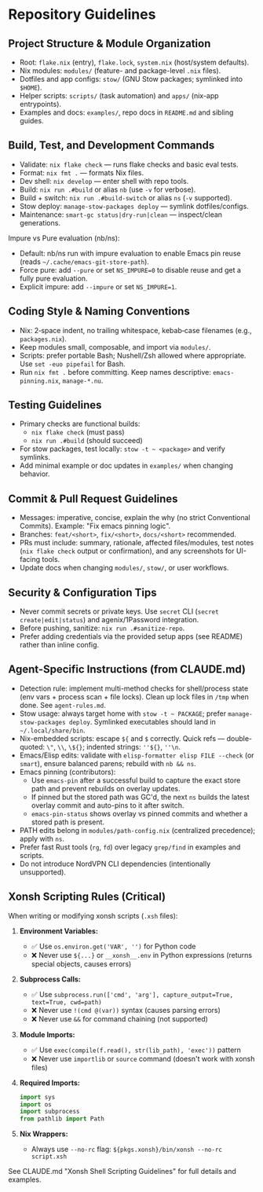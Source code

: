 # Repository Guidelines

## Project Structure & Module Organization
- Root: `flake.nix` (entry), `flake.lock`, `system.nix` (host/system defaults).
- Nix modules: `modules/` (feature- and package-level `.nix` files).
- Dotfiles and app configs: `stow/` (GNU Stow packages; symlinked into `$HOME`).
- Helper scripts: `scripts/` (task automation) and `apps/` (nix-app entrypoints).
- Examples and docs: `examples/`, repo docs in `README.md` and sibling guides.

## Build, Test, and Development Commands
- Validate: `nix flake check` — runs flake checks and basic eval tests.
- Format: `nix fmt .` — formats Nix files.
- Dev shell: `nix develop` — enter shell with repo tools.
- Build: `nix run .#build` or alias `nb` (use `-v` for verbose).
- Build + switch: `nix run .#build-switch` or alias `ns` (`-v` supported).
- Stow deploy: `manage-stow-packages deploy` — symlink dotfiles/configs.
- Maintenance: `smart-gc status|dry-run|clean` — inspect/clean generations.

Impure vs Pure evaluation (nb/ns):
- Default: nb/ns run with impure evaluation to enable Emacs pin reuse (reads `~/.cache/emacs-git-store-path`).
- Force pure: add `--pure` or set `NS_IMPURE=0` to disable reuse and get a fully pure evaluation.
- Explicit impure: add `--impure` or set `NS_IMPURE=1`.

## Coding Style & Naming Conventions
- Nix: 2‑space indent, no trailing whitespace, kebab‑case filenames (e.g., `packages.nix`).
- Keep modules small, composable, and import via `modules/`.
- Scripts: prefer portable Bash; Nushell/Zsh allowed where appropriate. Use `set -euo pipefail` for Bash.
- Run `nix fmt .` before committing. Keep names descriptive: `emacs-pinning.nix`, `manage-*.nu`.

## Testing Guidelines
- Primary checks are functional builds:
  - `nix flake check` (must pass)
  - `nix run .#build` (should succeed)
- For stow packages, test locally: `stow -t ~ <package>` and verify symlinks.
- Add minimal example or doc updates in `examples/` when changing behavior.

## Commit & Pull Request Guidelines
- Messages: imperative, concise, explain the why (no strict Conventional Commits). Example: "Fix emacs pinning logic".
- Branches: `feat/<short>`, `fix/<short>`, `docs/<short>` recommended.
- PRs must include: summary, rationale, affected files/modules, test notes (`nix flake check` output or confirmation), and any screenshots for UI-facing tools.
- Update docs when changing `modules/`, `stow/`, or user workflows.

## Security & Configuration Tips
- Never commit secrets or private keys. Use `secret` CLI (`secret create|edit|status`) and agenix/1Password integration.
- Before pushing, sanitize: `nix run .#sanitize-repo`.
- Prefer adding credentials via the provided setup apps (see README) rather than inline config.

## Agent-Specific Instructions (from CLAUDE.md)
- Detection rule: implement multi-method checks for shell/process state (env vars + process scan + file locks). Clean up lock files in `/tmp` when done. See `agent-rules.md`.
- Stow usage: always target home with `stow -t ~ PACKAGE`; prefer `manage-stow-packages deploy`. Symlinked executables should land in `~/.local/share/bin`.
- Nix-embedded scripts: escape `${` and `$` correctly. Quick refs — double-quoted: `\"`, `\\`, `\${}`; indented strings: `''${}`, `''\n`.
- Emacs/Elisp edits: validate with `elisp-formatter elisp FILE --check` (or `smart`), ensure balanced parens; rebuild with `nb && ns`.
- Emacs pinning (contributors):
  - Use `emacs-pin` after a successful build to capture the exact store path and prevent rebuilds on overlay updates.
  - If pinned but the stored path was GC'd, the next `ns` builds the latest overlay commit and auto-pins to it after switch.
  - `emacs-pin-status` shows overlay vs pinned commits and whether a stored path is present.
- PATH edits belong in `modules/path-config.nix` (centralized precedence); apply with `ns`.
- Prefer fast Rust tools (`rg`, `fd`) over legacy `grep/find` in examples and scripts.
- Do not introduce NordVPN CLI dependencies (intentionally unsupported).

## Xonsh Scripting Rules (Critical)

When writing or modifying xonsh scripts (`.xsh` files):

1. **Environment Variables:**
   - ✅ Use `os.environ.get('VAR', '')` for Python code
   - ❌ Never use `${...}` or `__xonsh__.env` in Python expressions (returns special objects, causes errors)

2. **Subprocess Calls:**
   - ✅ Use `subprocess.run(['cmd', 'arg'], capture_output=True, text=True, cwd=path)`
   - ❌ Never use `!(cmd @(var))` syntax (causes parsing errors)
   - ❌ Never use `&&` for command chaining (not supported)

3. **Module Imports:**
   - ✅ Use `exec(compile(f.read(), str(lib_path), 'exec'))` pattern
   - ❌ Never use `importlib` or `source` command (doesn't work with xonsh files)

4. **Required Imports:**
   ```python
   import sys
   import os
   import subprocess
   from pathlib import Path
   ```

5. **Nix Wrappers:**
   - Always use `--no-rc` flag: `${pkgs.xonsh}/bin/xonsh --no-rc script.xsh`

See CLAUDE.md "Xonsh Shell Scripting Guidelines" for full details and examples.
